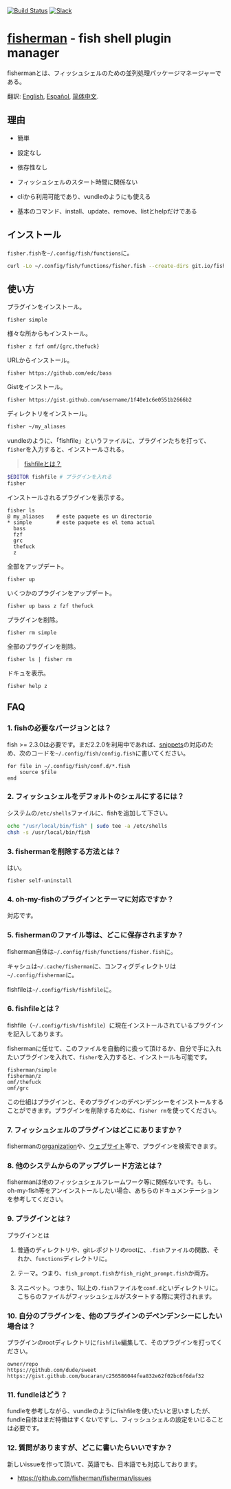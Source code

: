 [slack-link]: https://fisherman-wharf.herokuapp.com/
[slack-badge]: https://img.shields.io/badge/slack-join%20the%20chat-00B9FF.svg?style=flat-square
[travis-link]: https://travis-ci.org/fisherman/fisherman
[travis-badge]: https://img.shields.io/travis/fisherman/fisherman.svg?style=flat-square

[organization]: https://github.com/fisherman
[fish shell]: https://github.com/fish-shell/fish-shell
[fisherman]: http://fisherman.sh
[ウェブサイト]: http://fisherman.sh/#search

[English]: ../../README.md
[Español]: ../es-ES
[简体中文]: ../zh-CN

[![Build Status][travis-badge]][travis-link]
[![Slack][slack-badge]][slack-link]

# [fisherman] - fish shell plugin manager

fishermanとは、フィッシュシェルのための並列処理パッケージマネージャーである。

翻訳: [English], [Español], [简体中文].

## 理由

* 簡単

* 設定なし

* 依存性なし

* フィッシュシェルのスタート時間に関係ない

* cliから利用可能であり、vundleのようにも使える

* 基本のコマンド、install、update、remove、listとhelpだけである

## インストール

`fisher.fish`を`~/.config/fish/functions`に。

```sh
curl -Lo ~/.config/fish/functions/fisher.fish --create-dirs git.io/fisherman
```

## 使い方

プラグインをインストール。

```
fisher simple
```

様々な所からもインストール。

```
fisher z fzf omf/{grc,thefuck}
```

URLからインストール。

```
fisher https://github.com/edc/bass
```

Gistをインストール。

```
fisher https://gist.github.com/username/1f40e1c6e0551b2666b2
```

ディレクトリをインストール。

```sh
fisher ~/my_aliases
```

vundleのように、「fishfile」というファイルに、プラグインたちを打って、`fisher`を入力すると、インストールされる。

> [fishfileとは？](#7-fishfileとは)

```sh
$EDITOR fishfile # プラグインを入れる
fisher
```

インストールされるプラグインを表示する。

```
fisher ls
@ my_aliases    # este paquete es un directorio
* simple        # este paquete es el tema actual
  bass
  fzf
  grc
  thefuck
  z
```

全部をアップデート。

```
fisher up
```

いくつかのプラグインをアップデート。

```
fisher up bass z fzf thefuck
```

プラグインを削除。

```
fisher rm simple
```

全部のプラグインを削除。

```
fisher ls | fisher rm
```

ドキュを表示。

```
fisher help z
```

## FAQ

### 1. fishの必要なバージョンとは？

fish >= 2.3.0は必要です。まだ2.2.0を利用中であれば、[snippets](#10-プラグインとは)の対応のため、次のコードを`~/.config/fish/config.fish`に書いてください。

```fish
for file in ~/.config/fish/conf.d/*.fish
    source $file
end
```

### 2. フィッシュシェルをデフォルトのシェルにするには？

システムの`/etc/shells`ファイルに、fishを追加して下さい。

```sh
echo "/usr/local/bin/fish" | sudo tee -a /etc/shells
chsh -s /usr/local/bin/fish
```

### 3. fishermanを削除する方法とは？

はい。

```fish
fisher self-uninstall
```

### 4. oh-my-fishのプラグインとテーマに対応ですか？

対応です。

### 5. fishermanのファイル等は、どこに保存されますか？

fisherman自体は`~/.config/fish/functions/fisher.fish`に。

キャシュは`~/.cache/fisherman`に、コンフィグディレクトリは`~/.config/fisherman`に。

fishfileは`~/.config/fish/fishfile`に。

### 6. fishfileとは？

fishfile（`~/.config/fish/fishfile`）に現在インストールされているプラグインを記入してあります。


fishermanに任せて、このファイルを自動的に扱って頂けるか、自分で手に入れたいプラグインを入れて、`fisher`を入力すると、インストールも可能です。

```
fisherman/simple
fisherman/z
omf/thefuck
omf/grc
```

この仕組はプラグインと、そのプラグインのデペンデンシーをインストールすることができます。プラグインを削除するために、`fisher rm`を使ってください。

### 7. フィッシュシェルのプラグインはどこにありますか？

fishermanの[organization]や、[ウェブサイト]等で、プラグインを検索できます。

### 8. 他のシステムからのアップグレード方法とは？

fishermanは他のフィッシュシェルフレームワーク等に関係ないです。もし、oh-my-fish等をアンインストールしたい場合、あちらのドキュメンテーションを参考してください。

### 9. プラグインとは？

プラグインとは

1. 普通のディレクトリや、gitレポジトリのrootに、`.fish`ファイルの関数、それか、`functions`ディレクトリに。

2. テーマ。つまり、`fish_prompt.fish`か`fish_right_prompt.fish`か両方。

3. スニペット。つまり、1以上の`.fish`ファイルを`conf.d`といディレクトリに。こちらのファイルがフィッシュシェルがスタートする際に実行されます。

### 10. 自分のプラグインを、他のプラグインのデペンデンシーにしたい場合は？

プラグインのrootディレクトリに`fishfile`編集して、そのプラグインを打ってください。

```fish
owner/repo
https://github.com/dude/sweet
https://gist.github.com/bucaran/c256586044fea832e62f02bc6f6daf32
```

### 11. fundleはどう？

fundleを参考しながら、vundleのようにfishfileを使いたいと思いましたが、fundle自体はまだ特徴はすくないですし、フィッシュシェルの設定をいじることは必要です。

### 12. 質問がありますが、どこに書いたらいいですか？

新しいissueを作って頂いて、英語でも、日本語でも対応しております。

* https://github.com/fisherman/fisherman/issues
